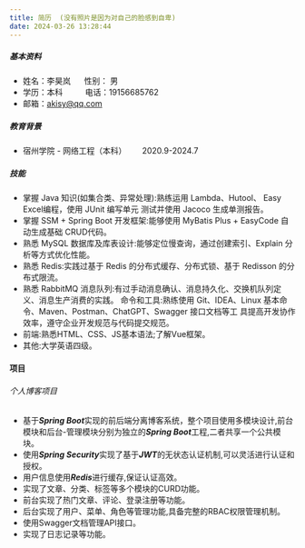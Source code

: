```yaml
---
title: 简历  (没有照片是因为对自己的脸感到自卑)
date: 2024-03-26 13:28:44
---
```

##### 基本资料
- 姓名：李昊岚&nbsp;&nbsp; &nbsp; &nbsp;性别： 男
- 学历：本科&nbsp; &nbsp; &nbsp;&nbsp; &nbsp; &nbsp;电话：19156685762
- 邮箱：akisy@qq.com  

##### 教育背景
- 宿州学院 - 网络工程（本科） &nbsp; &nbsp; &nbsp; 2020.9-2024.7
##### 技能
- 掌握 Java 知识(如集合类、异常处理):熟练运用 Lambda、Hutool、 Easy Excel编程，使用 JUnit 编写单元 测试并使用 Jacoco 生成单测报告。
- 掌握 SSM + Spring Boot 开发框架:能够使用 MyBatis Plus + EasyCode 自动生成基础 CRUD代码。
- 熟悉 MySQL 数据库及库表设计:能够定位慢查询，通过创建索引、Explain 分析等方式优化性能。
- 熟悉 Redis:实践过基于 Redis 的分布式缓存、分布式锁、基于 Redisson 的分布式限流。
- 熟悉 RabbitMQ 消息队列:有过手动消息确认、消息持久化、交换机队列定义、消息生产消费的实践。 命令和工具:熟练使用 Git、IDEA、Linux 基本命令、Maven、Postman、ChatGPT、Swagger 接口文档等工 具提高开发协作效率，遵守企业开发规范与代码提交规范。
- 前端:熟悉HTML、CSS、JS基本语法;了解Vue框架。
- 其他:大学英语四级。
#### 项目
###### 个人博客项目 
- 基于***Spring Boot***实现的前后端分离博客系统，整个项目使用多模块设计,前台模块和后台-管理模块分别为独立的***Spring Boot***工程,二者共享一个公共模块。
- 使用***Spring Security***实现了基于***JWT***的无状态认证机制,可以灵活进行认证和授权。 
- 用户信息使用***Redis***进行缓存,保证认证高效。
- 实现了文章、分类、标签等多个模块的CURD功能。
- 前台实现了热门文章、评论、登录注册等功能。
- 后台实现了用户、菜单、角色等管理功能,具备完整的RBAC权限管理机制。
- 使用Swagger文档管理API接口。
- 实现了日志记录等功能。